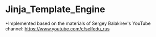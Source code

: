 # Jinja_Template_Engine

*Implemented based on the materials of Sergey Balakirev's YouTube channel: https://www.youtube.com/c/selfedu_rus
